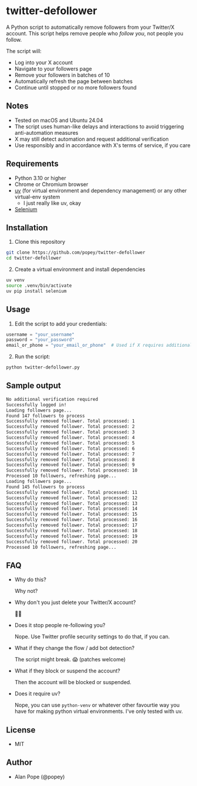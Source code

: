 # twitter-defollower

A Python script to automatically remove followers from your Twitter/X account. This script helps remove people who *follow you*, not people you follow.

The script will:
* Log into your X account
* Navigate to your followers page
* Remove your followers in batches of 10
* Automatically refresh the page between batches
* Continue until stopped or no more followers found

## Notes

* Tested on macOS and Ubuntu 24.04
* The script uses human-like delays and interactions to avoid triggering anti-automation measures
* X may still detect automation and request additional verification
* Use responsibly and in accordance with X's terms of service, if you care

## Requirements

* Python 3.10 or higher
* Chrome or Chromium browser
* [uv](https://github.com/astral-sh/uv) (for virtual environment and dependency management) or any other virtual-env system
  * I just really like uv, okay 
* [Selenium](https://pypi.org/project/selenium/)

## Installation

1. Clone this repository
```bash
git clone https://github.com/popey/twitter-defollower
cd twitter-defollower
```

2. Create a virtual environment and install dependencies
```bash
uv venv
source .venv/bin/activate
uv pip install selenium
```

## Usage

1. Edit the script to add your credentials:
```python
username = "your_username"
password = "your_password"
email_or_phone = "your_email_or_phone"  # Used if X requires additional verification
```

2. Run the script:
```bash
python twitter-defollower.py
```

## Sample output

```bash
No additional verification required
Successfully logged in!
Loading followers page...
Found 147 followers to process
Successfully removed follower. Total processed: 1
Successfully removed follower. Total processed: 2
Successfully removed follower. Total processed: 3
Successfully removed follower. Total processed: 4
Successfully removed follower. Total processed: 5
Successfully removed follower. Total processed: 6
Successfully removed follower. Total processed: 7
Successfully removed follower. Total processed: 8
Successfully removed follower. Total processed: 9
Successfully removed follower. Total processed: 10
Processed 10 followers, refreshing page...
Loading followers page...
Found 145 followers to process
Successfully removed follower. Total processed: 11
Successfully removed follower. Total processed: 12
Successfully removed follower. Total processed: 13
Successfully removed follower. Total processed: 14
Successfully removed follower. Total processed: 15
Successfully removed follower. Total processed: 16
Successfully removed follower. Total processed: 17
Successfully removed follower. Total processed: 18
Successfully removed follower. Total processed: 19
Successfully removed follower. Total processed: 20
Processed 10 followers, refreshing page...
```

## FAQ

* Why do this?

  Why not?

* Why don't you just delete your Twitter/X account?

  🤷‍♂️

* Does it stop people re-following you?

  Nope. Use Twitter profile security settings to do that, if you can.

* What if they change the flow / add bot detection?

  The script might break. 😱 (patches welcome)

* What if they block or suspend the account?

  Then the account will be blocked or suspended.

* Does it require uv?

  Nope, you can use `python-venv` or whatever other favourtie way you have for making python virtual environments. I've only tested with uv.

## License

* MIT

## Author

* Alan Pope (@popey)
